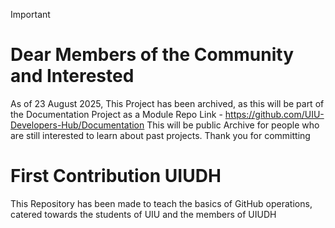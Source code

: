 > [!IMPORTANT]  
> # Dear Members of the Community and Interested
> As of 23 August 2025, This Project has been archived, as this will be part of the Documentation Project as a Module
> Repo Link - https://github.com/UIU-Developers-Hub/Documentation
> This will be public Archive for people who are still interested to learn about past projects. Thank you for committing 

# First Contribution UIUDH
 This Repository has been made to teach the basics of GitHub operations, catered towards the students of UIU and the members of UIUDH
